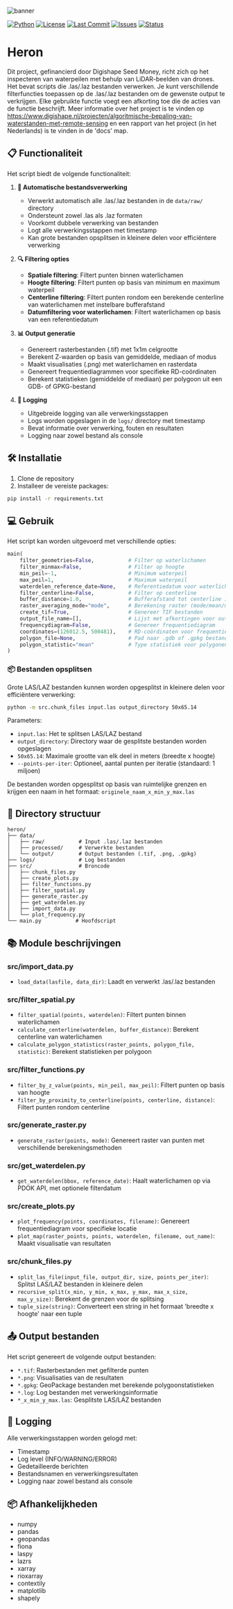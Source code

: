 ![banner](docs/images/heron.jpg)

[![Python](https://img.shields.io/badge/Python-3.9%2B-blue)](https://www.python.org/)
[![License](https://img.shields.io/badge/License-MIT-green.svg)](https://opensource.org/licenses/MIT)
[![Last Commit](https://img.shields.io/github/last-commit/tberends/heron)](https://github.com/tberends/heron/commits/master)
[![Issues](https://img.shields.io/github/issues/tberends/heron)](https://github.com/tberends/heron/issues)
[![Status](https://img.shields.io/badge/Status-Active-success)](https://github.com/tberends/heron)

# Heron

Dit project, gefinancierd door Digishape Seed Money, richt zich op het inspecteren van waterpeilen met behulp van LiDAR-beelden van drones. Het bevat scripts die .las/.laz bestanden verwerken. Je kunt verschillende filterfuncties toepassen op de .las/.laz bestanden om de gewenste output te verkrijgen. Elke gebruikte functie voegt een afkorting toe die de acties van de functie beschrijft. Meer informatie over het project is te vinden op https://www.digishape.nl/projecten/algoritmische-bepaling-van-waterstanden-met-remote-sensing en een rapport van het project (in het Nederlands) is te vinden in de 'docs' map.

## 📋 Functionaliteit

Het script biedt de volgende functionaliteit:

1. **🔄 Automatische bestandsverwerking**
   - Verwerkt automatisch alle .las/.laz bestanden in de `data/raw/` directory
   - Ondersteunt zowel .las als .laz formaten
   - Voorkomt dubbele verwerking van bestanden
   - Logt alle verwerkingsstappen met timestamp
   - Kan grote bestanden opsplitsen in kleinere delen voor efficiëntere verwerking

2. **🔍 Filtering opties**
   - **Spatiale filtering**: Filtert punten binnen waterlichamen
   - **Hoogte filtering**: Filtert punten op basis van minimum en maximum waterpeil
   - **Centerline filtering**: Filtert punten rondom een berekende centerline van waterlichamen met instelbare bufferafstand
   - **Datumfiltering voor waterlichamen**: Filtert waterlichamen op basis van een referentiedatum

3. **📊 Output generatie**
   - Genereert rasterbestanden (.tif) met 1x1m celgrootte
   - Berekent Z-waarden op basis van gemiddelde, mediaan of modus
   - Maakt visualisaties (.png) met waterlichamen en rasterdata
   - Genereert frequentiediagrammen voor specifieke RD-coördinaten
   - Berekent statistieken (gemiddelde of mediaan) per polygoon uit een GDB- of GPKG-bestand

4. **📝 Logging**
   - Uitgebreide logging van alle verwerkingsstappen
   - Logs worden opgeslagen in de `logs/` directory met timestamp
   - Bevat informatie over verwerking, fouten en resultaten
   - Logging naar zowel bestand als console

## 🛠️ Installatie

1. Clone de repository
2. Installeer de vereiste packages:
```bash
pip install -r requirements.txt
```

## 💻 Gebruik

Het script kan worden uitgevoerd met verschillende opties:

```python
main(
    filter_geometries=False,           # Filter op waterlichamen
    filter_minmax=False,               # Filter op hoogte
    min_peil=-1,                       # Minimum waterpeil
    max_peil=1,                        # Maximum waterpeil
    waterdelen_reference_date=None,    # Referentiedatum voor waterlichamen
    filter_centerline=False,           # Filter op centerline
    buffer_distance=1.0,               # Bufferafstand tot centerline in meters
    raster_averaging_mode="mode",      # Berekening raster (mode/mean/median)
    create_tif=True,                   # Genereer TIF bestanden
    output_file_name=[],               # Lijst met afkortingen voor output bestandsnaam
    frequencydiagram=False,            # Genereer frequentiediagram
    coordinates=(126012.5, 500481),    # RD-coördinaten voor frequentiediagram
    polygon_file=None,                 # Pad naar .gdb of .gpkg bestand met polygonen
    polygon_statistic="mean"           # Type statistiek voor polygonen (mean/median)
)
```

### 📦 Bestanden opsplitsen

Grote LAS/LAZ bestanden kunnen worden opgesplitst in kleinere delen voor efficiëntere verwerking:

```bash
python -m src.chunk_files input.las output_directory 50x65.14
```

Parameters:
- `input.las`: Het te splitsen LAS/LAZ bestand
- `output_directory`: Directory waar de gesplitste bestanden worden opgeslagen
- `50x65.14`: Maximale grootte van elk deel in meters (breedte x hoogte)
- `--points-per-iter`: Optioneel, aantal punten per iteratie (standaard: 1 miljoen)

De bestanden worden opgesplitst op basis van ruimtelijke grenzen en krijgen een naam in het formaat: `originele_naam_x_min_y_max.las`

## 📁 Directory structuur

```
heron/
├── data/
│   ├── raw/           # Input .las/.laz bestanden
│   ├── processed/     # Verwerkte bestanden
│   └── output/        # Output bestanden (.tif, .png, .gpkg)
├── logs/              # Log bestanden
├── src/               # Broncode
│   ├── chunk_files.py
│   ├── create_plots.py
│   ├── filter_functions.py
│   ├── filter_spatial.py
│   ├── generate_raster.py
│   ├── get_waterdelen.py
│   ├── import_data.py
│   └── plot_frequency.py
└── main.py           # Hoofdscript
```

## 📚 Module beschrijvingen

### src/import_data.py
- `load_data(lasfile, data_dir)`: Laadt en verwerkt .las/.laz bestanden

### src/filter_spatial.py
- `filter_spatial(points, waterdelen)`: Filtert punten binnen waterlichamen
- `calculate_centerline(waterdelen, buffer_distance)`: Berekent centerline van waterlichamen
- `calculate_polygon_statistics(raster_points, polygon_file, statistic)`: Berekent statistieken per polygoon

### src/filter_functions.py
- `filter_by_z_value(points, min_peil, max_peil)`: Filtert punten op basis van hoogte
- `filter_by_proximity_to_centerline(points, centerline, distance)`: Filtert punten rondom centerline

### src/generate_raster.py
- `generate_raster(points, mode)`: Genereert raster van punten met verschillende berekeningsmethoden

### src/get_waterdelen.py
- `get_waterdelen(bbox, reference_date)`: Haalt waterlichamen op via PDOK API, met optionele filterdatum

### src/create_plots.py
- `plot_frequency(points, coordinates, filename)`: Genereert frequentiediagram voor specifieke locatie
- `plot_map(raster_points, points, waterdelen, filename, out_name)`: Maakt visualisatie van resultaten

### src/chunk_files.py
- `split_las_file(input_file, output_dir, size, points_per_iter)`: Splitst LAS/LAZ bestanden in kleinere delen
- `recursive_split(x_min, y_min, x_max, y_max, max_x_size, max_y_size)`: Berekent de grenzen voor de splitsing
- `tuple_size(string)`: Converteert een string in het formaat 'breedte x hoogte' naar een tuple

## 📤 Output bestanden

Het script genereert de volgende output bestanden:
- `*.tif`: Rasterbestanden met gefilterde punten
- `*.png`: Visualisaties van de resultaten
- `*.gpkg`: GeoPackage bestanden met berekende polygoonstatistieken
- `*.log`: Log bestanden met verwerkingsinformatie
- `*_x_min_y_max.las`: Gesplitste LAS/LAZ bestanden

## 📝 Logging

Alle verwerkingsstappen worden gelogd met:
- Timestamp
- Log level (INFO/WARNING/ERROR)
- Gedetailleerde berichten
- Bestandsnamen en verwerkingsresultaten
- Logging naar zowel bestand als console

## 📦 Afhankelijkheden

- numpy
- pandas
- geopandas
- fiona
- laspy
- lazrs
- xarray
- rioxarray
- contextily
- matplotlib
- shapely
